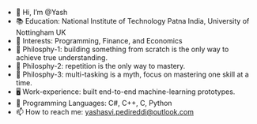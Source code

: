 - 👋 Hi, I’m @Yash
- 📚 Education: National Institute of Technology Patna India, University of Nottingham UK
- 👀 Interests: Programming, Finance, and Economics
- 📜 Philosphy-1: building something from scratch is the only way to achieve true understanding.
- 📜 Philosphy-2: repetition is the only way to mastery.
- 📜 Philosphy-3: multi-tasking is a myth, focus on mastering one skill at a time.  
- 🖥️ Work-experience: built end-to-end machine-learning prototypes.
- 🤖 Programming Languages: C#, C++, C, Python
- 📫 How to reach me: yashasvi.pedireddi@outlook.com

<!---
yashasvi-pedireddi/yashasvi-pedireddi is a ✨ special ✨ repository because its `README.md` (this file) appears on your GitHub profile.
You can click the Preview link to take a look at your changes.
--->
